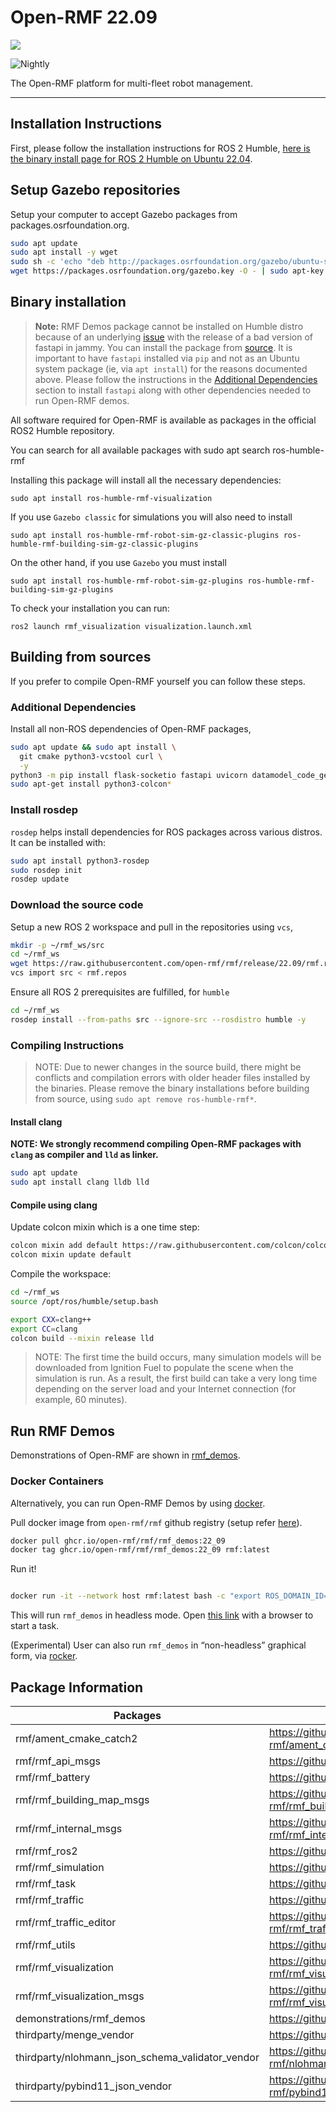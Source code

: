 # Open-RMF 22.09

![](https://github.com/open-rmf/rmf/workflows/build/badge.svg)

![Nightly](https://github.com/open-rmf/rmf/workflows/nightly/badge.svg)

The Open-RMF platform for multi-fleet robot management.

---

## Installation Instructions

First, please follow the installation instructions for ROS 2 Humble,
[here is the binary install page for ROS 2 Humble on Ubuntu 22.04](https://docs.ros.org/en/humble/Installation/Ubuntu-Install-Debians.html).

## Setup Gazebo repositories

Setup your computer to accept Gazebo packages from packages.osrfoundation.org.

```bash
sudo apt update
sudo apt install -y wget
sudo sh -c 'echo "deb http://packages.osrfoundation.org/gazebo/ubuntu-stable `lsb_release -cs` main" > /etc/apt/sources.list.d/gazebo-stable.list'
wget https://packages.osrfoundation.org/gazebo.key -O - | sudo apt-key add -
```

## Binary installation

> **Note:** RMF Demos package cannot be installed on Humble distro because of an underlying [issue](https://github.com/open-rmf/rmf_demos/issues/166) with the release of a bad version of fastapi in jammy. You can install the package from [source](https://github.com/open-rmf/rmf/discussions/267).
It is important to have `fastapi` installed via `pip` and not as an Ubuntu system package (ie, via `apt install`) for the reasons documented above.
Please follow the instructions in the [Additional Dependencies](#additional-dependencies) section to install `fastapi` along with other dependencies needed to run Open-RMF demos.

All software required for Open-RMF is available as packages in the official ROS2 Humble repository.

You can search for all available packages with 
sudo apt search ros-humble-rmf

Installing this package will install all the necessary dependencies:
```shell
sudo apt install ros-humble-rmf-visualization 
```

If you use `Gazebo classic` for simulations you will also need to install
```shell
sudo apt install ros-humble-rmf-robot-sim-gz-classic-plugins ros-humble-rmf-building-sim-gz-classic-plugins
```

On the other hand, if you use `Gazebo` you must install
```shell
sudo apt install ros-humble-rmf-robot-sim-gz-plugins ros-humble-rmf-building-sim-gz-plugins
```

To check your installation you can run:
```shell
ros2 launch rmf_visualization visualization.launch.xml
```

## Building from sources

If you prefer to compile Open-RMF yourself you can follow these steps.

### Additional Dependencies

Install all non-ROS dependencies of Open-RMF packages,

```bash
sudo apt update && sudo apt install \
  git cmake python3-vcstool curl \
  -y
python3 -m pip install flask-socketio fastapi uvicorn datamodel_code_generator
sudo apt-get install python3-colcon*
```

### Install rosdep

`rosdep` helps install dependencies for ROS packages across various distros. It can be installed with:

```bash
sudo apt install python3-rosdep
sudo rosdep init
rosdep update
```

### Download the source code

Setup a new ROS 2 workspace and pull in the repositories using `vcs`,

```bash
mkdir -p ~/rmf_ws/src
cd ~/rmf_ws
wget https://raw.githubusercontent.com/open-rmf/rmf/release/22.09/rmf.repos
vcs import src < rmf.repos
```

Ensure all ROS 2 prerequisites are fulfilled, for `humble`

```bash
cd ~/rmf_ws
rosdep install --from-paths src --ignore-src --rosdistro humble -y
```

### Compiling Instructions

> NOTE: Due to newer changes in the source build, there might be conflicts and compilation errors with older header files installed by the binaries. Please remove the binary installations before building from source, using `sudo apt remove ros-humble-rmf*`.


#### Install clang

**NOTE: We strongly recommend compiling Open-RMF packages with `clang` as compiler and `lld` as linker.**
```bash
sudo apt update
sudo apt install clang lldb lld
```


#### Compile using clang

Update colcon mixin which is a one time step:

```bash
colcon mixin add default https://raw.githubusercontent.com/colcon/colcon-mixin-repository/master/index.yaml
colcon mixin update default
```

Compile the workspace:

```bash
cd ~/rmf_ws
source /opt/ros/humble/setup.bash

export CXX=clang++
export CC=clang
colcon build --mixin release lld
```

> NOTE: The first time the build occurs, many simulation models will be downloaded from Ignition Fuel to populate the scene when the simulation is run.
> As a result, the first build can take a very long time depending on the server load and your Internet connection (for example, 60 minutes).


## Run RMF Demos

Demonstrations of Open-RMF are shown in [rmf_demos](https://github.com/open-rmf/rmf_demos/).

### Docker Containers

Alternatively, you can run Open-RMF Demos by using [docker](https://docs.docker.com/engine/install/ubuntu/).

Pull docker image from `open-rmf/rmf` github registry (setup refer [here](https://docs.github.com/en/free-pro-team@latest/packages/using-github-packages-with-your-projects-ecosystem/configuring-docker-for-use-with-github-packages#authenticating-with-a-personal-access-token)).

```bash
docker pull ghcr.io/open-rmf/rmf/rmf_demos:22_09
docker tag ghcr.io/open-rmf/rmf/rmf_demos:22_09 rmf:latest
```

Run it!

```bash

docker run -it --network host rmf:latest bash -c "export ROS_DOMAIN_ID=9; ros2 launch rmf_demos_gz office.launch.xml headless:=1"
```
This will run `rmf_demos` in headless mode. Open [this link](https://open-rmf.github.io/rmf-panel-js/) with a browser to start a task.

(Experimental) User can also run `rmf_demos` in “non-headless” graphical form, via [rocker](https://github.com/osrf/rocker).


## Package Information

| Packages                                         | Github link                                                                   | Version |
|--------------------------------------------------|-------------------------------------------------------------------------------|---------|
| rmf/ament_cmake_catch2                           | https://github.com/open-rmf/ament_cmake_catch2/tree/humble                    | humble  |
| rmf/rmf_api_msgs                                 | https://github.com/open-rmf/rmf_api_msgs/tree/humble                          | humble  |
| rmf/rmf_battery                                  | https://github.com/open-rmf/rmf_battery/tree/humble                           | humble  |
| rmf/rmf_building_map_msgs                        | https://github.com/open-rmf/rmf_building_map_msgs/tree/humble                 | humble  |
| rmf/rmf_internal_msgs                            | https://github.com/open-rmf/rmf_internal_msgs/tree/humble                     | humble  |
| rmf/rmf_ros2                                     | https://github.com/open-rmf/rmf_ros2/tree/humble                              | humble  |
| rmf/rmf_simulation                               | https://github.com/open-rmf/rmf_simulation/tree/humble                        | humble  |
| rmf/rmf_task                                     | https://github.com/open-rmf/rmf_task/tree/humble                              | humble  |
| rmf/rmf_traffic                                  | https://github.com/open-rmf/rmf_traffic/tree/humble                           | humble  |
| rmf/rmf_traffic_editor                           | https://github.com/open-rmf/rmf_traffic_editor/tree/humble                    | humble  |
| rmf/rmf_utils                                    | https://github.com/open-rmf/rmf_utils/tree/humble                             | humble  |
| rmf/rmf_visualization                            | https://github.com/open-rmf/rmf_visualization/tree/humble                     | humble  |
| rmf/rmf_visualization_msgs                       | https://github.com/open-rmf/rmf_visualization_msgs/tree/humble                | humble  |
| demonstrations/rmf_demos                         | https://github.com/open-rmf/rmf_demos/tree/humble                             | humble  |
| thirdparty/menge_vendor                          | https://github.com/open-rmf/menge_vendor/tree/humble                          | humble  |
| thirdparty/nlohmann_json_schema_validator_vendor | https://github.com/open-rmf/nlohmann_json_schema_validator_vendor/tree/humble | humble  |
| thirdparty/pybind11_json_vendor                  | https://github.com/open-rmf/pybind11_json_vendor/tree/humble                  | humble  |

